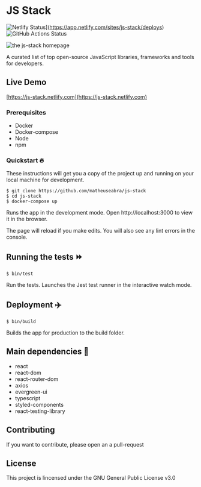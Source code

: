 # JS Stack

![Netlify Status](https://api.netlify.com/api/v1/badges/ea4d59e6-aa6e-433f-add1-5d6f25b9b640/deploy-status)](https://app.netlify.com/sites/js-stack/deploys)
![GitHub Actions Status](https://github.com/matheuseabra/js-stack/workflows/.github/workflows/master.yml/badge.svg?branch=master)

![the js-stack homepage](https://github.com/matheuseabra/js-stack/blob/master/.github/docs/homepage.png)

A curated list of top open-source JavaScript libraries, frameworks and tools for developers.

## Live Demo

[https://js-stack.netlify.com](https://js-stack.netlify.com)

### Prerequisites

- Docker
- Docker-compose
- Node
- npm

### Quickstart 🔥

These instructions will get you a copy of the project up and running on your local machine for development.

```
$ git clone https://github.com/matheuseabra/js-stack
$ cd js-stack
$ docker-compose up
```

Runs the app in the development mode. Open http://localhost:3000 to view it in the browser.

The page will reload if you make edits. You will also see any lint errors in the console.

## Running the tests ⏩️

```
$ bin/test
```

Run the tests. Launches the Jest test runner in the interactive watch mode.

## Deployment ✈️

```
$ bin/build
```

Builds the app for production to the build folder.

## Main dependencies 🔧

- react
- react-dom
- react-router-dom
- axios
- evergreen-ui
- typescript
- styled-components
- react-testing-library

## Contributing

If you want to contribute, please open an a pull-request

## License

This project is lincensed under the GNU General Public License v3.0

